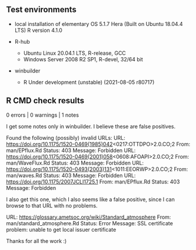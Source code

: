 
## Test environments

* local installation of elementary OS 5.1.7 Hera (Built on Ubuntu 18.04.4 LTS) R version 4.1.0

* R-hub
    - Ubuntu Linux 20.04.1 LTS, R-release, GCC
    - Windows Server 2008 R2 SP1, R-devel, 32/64 bit

* winbuilder
    - R Under development (unstable) (2021-08-05 r80717)


## R CMD check results

0 errors | 0 warnings | 1 notes 

I get some notes only in winbuilder. I believe these are false positives.

Found the following (possibly) invalid URLs:
  URL: https://doi.org/10.1175/1520-0469(1985)042<0217:OTTDPO>2.0.CO;2
    From: man/EPflux.Rd
    Status: 403
    Message: Forbidden
  URL: https://doi.org/10.1175/1520-0469(2001)058<0608:AFOAPI>2.0.CO;2
    From: man/WaveFlux.Rd
    Status: 403
    Message: Forbidden
  URL: https://doi.org/10.1175/1520-0493(2003)131<1011:EEORWP>2.0.CO;2
    From: man/waves.Rd
    Status: 403
    Message: Forbidden
  URL: https://doi.org/10.1175/2007JCLI1725.1
    From: man/EPflux.Rd
    Status: 403
    Message: Forbidden
    

I also get this one, which I also seems like a false positive, since I can browse to that
URL with no problems.

  URL: https://glossary.ametsoc.org/wiki/Standard_atmosphere
    From: man/standard_atmosphere.Rd
    Status: Error
    Message: SSL certificate problem: unable to get local issuer certificate


Thanks for all the work :)
